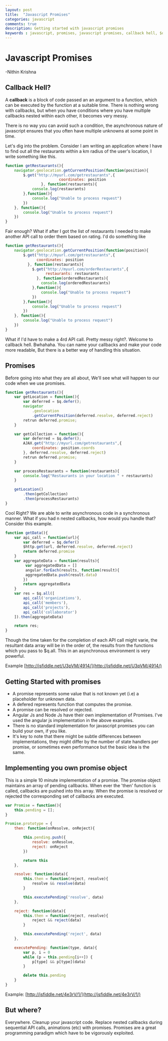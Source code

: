```yaml
---
layout: post
title:  "Javascript Promises"
categories: javascript
comments: true
description: Getting started with javascript promises
keywords : javascript, promises, javascript promises, callback hell, $q, Q
---
```

# Javascript Promises 
-Nithin Krishna

## Callback Hell?

A **callback** is a block of code passed an an argument to a function, which can be executed by the function at a suitable time. There is nothing wrong with callbacks, but when you have conditions where you have multiple callbacks nested within each other, it becomes very messy. 

There is no way you can avoid such a condition, the asynchronous nature of javascript ensures that you often have multiple unknowns at some point in time.

Let's dig into the problem. Consider I am writing an application where I have to find out all the restaurants within a km radius of the user's location, I write something like this.

```javascript
function getRestaurants(){
    navigator.geolocation.getCurrentPosition(function(position){
		$.get("http://myurl.com/getrestaurants",{ 
                        coordinates: position 
                }, function(restaurants){
			console.log(restaurants)
		},function(){
			console.log("Unable to process request")
		})
	}, function(){
		console.log("Unable to process request")
	})
}
```

Fair enough? What if after I got the list of restaurants I needed to make another API call to order
them based on rating. I'd do something like

```javascript
function getRestaurants(){
	navigator.geolocation.getCurrentPosition(function(position){
		$.get("http://myurl.com/getrestaurants",{ 
	          coordinates: position 
	      }, function(restaurants){
			$.get("http://myurl.com/orderRestaurants",{ 
	              restaurants: restaurants
	          }, function(orderedRestaurants){
				console.log(orderedRestaurants)
			},function(){
				console.log("Unable to process request")
			})
		},function(){
			console.log("Unable to process request")
		})
	}, function(){
		console.log("Unable to process request")
	})
}
```

What if I'd have to make a 4rd API call. Pretty messy right?. Welcome to callback hell. Bwhahaha. You can name your callbacks and make your code more readable, But there is a better way of handling this situation.

## Promises

Before going into what they are all about, We'll see what will happen to our code when we use promises.

```javascript
function getRestaurants(){
	var getLocation = function(){
		var deferred = $q.defer();
		navigator
			.geolocation
			.getCurrentPosition(deferred.resolve, deferred.reject)
		retrun deferred.promise;
	}

	var getCollection = function(){
		var deferred = $q.defer();
		AJAX.get("http://myurl.com/getrestaurants",{ 
			coordinates: position.coords 
		}, deferred.resolve, deferred.reject)
		retrun deferred.promise;
	}

	var processRestaurants = function(restaurants){
		console.log("Restaurants in your location " + restaurants)
	}

	getLocation()
		.then(getCollection)
		.then(processRestaurants)
}
```

Cool Right? We are able to write asynchronous code in a synchronous manner. 
What if you had n nested callbacks, how would you handle that? Consider this example.

```javascript
function getData(){
	var api_call = function(url){
		var deferred = $q.defer()
		$http.get(url, deferred.resolve, deferred.reject)
		return deferred.promise
	}
	var aggregateData = function(results){
         var aggregatedData = []
         angular.forEach(results, function(result){
         aggregatedData.push(result.data)
        })
        return aggregatedData
    }
    var res = $q.all([ 
        api_call('organizations'),
        api_call('members'),
        api_call('projects'),
        api_call('collaborator')
    ]).then(aggregateData)

    return res;
}
```

Though the time taken for the completion of each API call might varie, the resultant data array will be in the order of, the results from the functions which you pass to $q.all. This in an asynchronous environment is very powerful.

Example [http://jsfiddle.net/U3pVM/4914/](http://jsfiddle.net/U3pVM/4914/)

## Getting Started with promises

* A promise represents some value that is not known yet (i.e) a placeholder for unknown data. 
* A defered represents function that computes the promise. 
* A promise can be resolved or rejected. 
* Angular Js and Node Js have their own implementation of Promises. I've used the angular js implementation in the above examples.
* There is no standard implementation for javascript promises you can build your own, if you like. 
* It's key to note that there might be subtle differences between implementations, they might differ by the number of state handlers per promise, or sometimes even performance but the basic idea is the same.


## Implementing you own promise object

This is a simple 10 minute implementation of a promise. The promise object maintains an array of pending callbacks. When ever the 'then' function is called, callbacks are pushed into this array. When the promise is resolved or rejected the corresponding set of callbacks are executed.

```javascript
var Promise = function(){
	this.pending = [];
}

Promise.prototype = {
	then: function(onResolve, onReject){

		this.pending.push({ 
			resolve: onResolve, 
			reject: onReject 
		})

		return this
	},

	resolve: function(data){
		this.then = function(reject, resolve){ 
			resolve && resolve(data) 
		}

		this.executePending('resolve', data)
	},

	reject: function(data){
		this.then = function(reject, resolve){ 
			reject && reject(data) 
		}

		this.executePending('reject', data)
	},

	executePending: function(type, data){
		var p, i = 0
		while (p = this.pending[i++]) { 
			p[type] && p[type](data) 
		}

		delete this.pending
	}
}
```

Example: [http://jsfiddle.net/4e3rV/1/](http://jsfiddle.net/4e3rV/1/)

## But where?

Everywhere. Cleanup your javascript code. Replace nested callbacks during sequential API calls, animations (etc) with promises. Promises are a great programming paradigm which have to be vigorously exploited.
